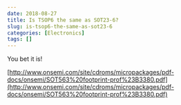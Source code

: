 ```yaml
---
date: 2018-08-27
title: Is TSOP6 the same as SOT23-6?
slug: is-tsop6-the-same-as-sot23-6
categories: [Electronics]
tags: []
---
```


You bet it is!

[http://www.onsemi.com/site/cdroms/micropackages/pdf-docs/onsemi/SOT563%20footprint-prof%23B3380.pdf](http://www.onsemi.com/site/cdroms/micropackages/pdf-docs/onsemi/SOT563%20footprint-prof%23B3380.pdf)
